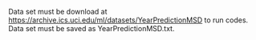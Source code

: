Data set must be download at https://archive.ics.uci.edu/ml/datasets/YearPredictionMSD to run codes. Data set must be saved as YearPredictionMSD.txt.